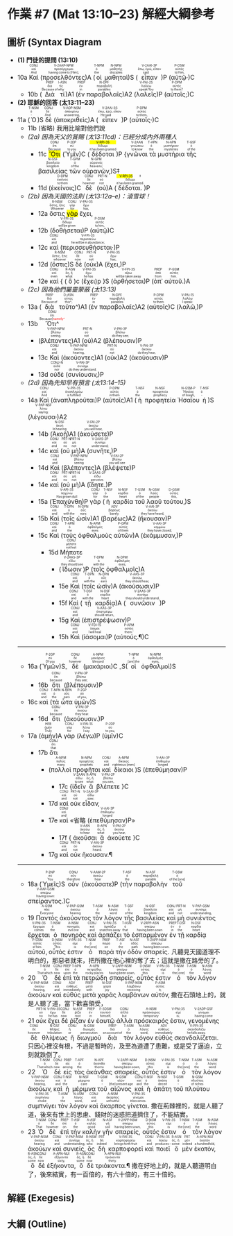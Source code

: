 # 作業 #7 (Mat 13:10–23) 解經大綱參考


## 圖析 (Syntax Diagram

- **(1) 門徒的提問 (13:10)**
- <rt>10a</rt> <RUBY><ruby><ruby>Καὶ<rt>And</rt></ruby><rt>καί</rt></ruby><rt>CONJ</rt></RUBY> (<RUBY><ruby><ruby>προσελθόντες<rt>having come to [Him]‚</rt></ruby><rt>προσέρχομαι</rt></ruby><rt>V-2AAP-NPM</rt></RUBY>)A (<RUBY><ruby><ruby>οἱ<rt>the</rt></ruby><rt>ὁ</rt></ruby><rt>T-NPM</rt></RUBY> <RUBY><ruby><ruby>μαθηταὶ<rt>disciples</rt></ruby><rt>μαθητής</rt></ruby><rt>N-NPM</rt></RUBY>)S (<RUBY><ruby><ruby>εἶπαν<rt>said</rt></ruby><rt>ἔπω, ἐρῶ, εἶπον</rt></ruby><rt>V-2AAI-3P</rt></RUBY>)P (<RUBY><ruby><ruby>αὐτῷ·<rt>to Him‚</rt></ruby><rt>αὐτός</rt></ruby><rt>P-DSM</rt></RUBY>)C 
	- <rt>10b</rt> (<RUBY><ruby><ruby>Διὰ<rt>Because of</rt></ruby><rt>διά</rt></ruby><rt>PREP</rt></RUBY> <RUBY><ruby><ruby>τί<rt>why</rt></ruby><rt>τίς</rt></ruby><rt>I-ASN</rt></RUBY>)A1 (<RUBY><ruby><ruby>ἐν<rt>in</rt></ruby><rt>ἐν</rt></ruby><rt>PREP</rt></RUBY> <RUBY><ruby><ruby>παραβολαῖς<rt>parables</rt></ruby><rt>παραβολή</rt></ruby><rt>N-DPF</rt></RUBY>)A2 (<RUBY><ruby><ruby>λαλεῖς<rt>speak You</rt></ruby><rt>λαλέω</rt></ruby><rt>V-PAI-2S</rt></RUBY>)P (<RUBY><ruby><ruby>αὐτοῖς;<rt>to them?</rt></ruby><rt>αὐτός</rt></ruby><rt>P-DPM</rt></RUBY>)C
- **(2) 耶穌的回答 (太13:11–23)**
- <rt>11a</rt> (<RUBY><ruby><ruby>Ὁ<rt>‑</rt></ruby><rt>ὁ</rt></ruby><rt>T-NSM</rt></RUBY>)S <RUBY><ruby><ruby>δὲ<rt>And</rt></ruby><rt>δέ</rt></ruby><rt>CONJ</rt></RUBY> (<RUBY><ruby><ruby>ἀποκριθεὶς<rt>answering‚</rt></ruby><rt>ἀποκρίνω</rt></ruby><rt>V-AOP-NSM</rt></RUBY>)A (<RUBY><ruby><ruby>εἶπεν<rt>He said</rt></ruby><rt>ἔπω, ἐρῶ, εἶπον</rt></ruby><rt>V-2AAI-3S</rt></RUBY>)P (<RUBY><ruby><ruby>αὐτοῖς·<rt>to them‚</rt></ruby><rt>αὐτός</rt></ruby><rt>P-DPM</rt></RUBY>)C 
	- <rt>11b (省略) 我用比喻對他們說</rt>
	- _(2a) 因為天父的賞賜 (太13:11cd)：已經分成內外兩種人_
		- <rt>11c</rt> <RUBY><ruby><ruby><mark>Ὅτι</mark><rt>Because</rt></ruby><rt>ὅτι</rt></ruby><rt>CONJ</rt></RUBY> (<RUBY><ruby><ruby>Ὑμῖν<rt>to you</rt></ruby><rt>σύ</rt></ruby><rt>P-2DP</rt></RUBY>)C (<RUBY><ruby><ruby>δέδοται<rt>it has been granted</rt></ruby><rt>δίδωμι</rt></ruby><rt><mark>V-RPI-3S</mark></rt></RUBY>)P {<RUBY><ruby><ruby>γνῶναι<rt>to know</rt></ruby><rt>γινώσκω</rt></ruby><rt>V-2AAN</rt></RUBY> <RUBY><ruby><ruby>τὰ<rt>the</rt></ruby><rt>ὁ</rt></ruby><rt>T-APN</rt></RUBY> <RUBY><ruby><ruby>μυστήρια<rt>mysteries</rt></ruby><rt>μυστήριον</rt></ruby><rt>N-APN</rt></RUBY> <RUBY><ruby><ruby>τῆς<rt>of the</rt></ruby><rt>ὁ</rt></ruby><rt>T-GSF</rt></RUBY> <RUBY><ruby><ruby>βασιλείας<rt>kingdom</rt></ruby><rt>βασιλεία</rt></ruby><rt>N-GSF</rt></RUBY> <RUBY><ruby><ruby>τῶν<rt>of the</rt></ruby><rt>ὁ</rt></ruby><rt>T-GPM</rt></RUBY> <RUBY><ruby><ruby>οὐρανῶν‚<rt>heavens;</rt></ruby><rt>οὐρανός</rt></ruby><rt>N-GPM</rt></RUBY>}S‡ 
		- <rt>11d</rt> (<RUBY><ruby><ruby>ἐκείνοις<rt>to them</rt></ruby><rt>ἐκεῖνος</rt></ruby><rt>D-DPM</rt></RUBY>)C <RUBY><ruby><ruby>δὲ<rt>however</rt></ruby><rt>δέ</rt></ruby><rt>CONJ</rt></RUBY> (<RUBY><ruby><ruby>οὐ<rt>not</rt></ruby><rt>οὐ</rt></ruby><rt>PRT-N</rt></RUBY>)A (<RUBY><ruby><ruby>δέδοται.<rt>it has been granted.</rt></ruby><rt>δίδωμι</rt></ruby><rt><mark>V-RPI-3S</mark>‡</rt></RUBY>)P 
	- _(2b) 因為天國的法則 (太13:12a–e)：滾雪球！_
		- <rt>12a</rt> <RUBY><ruby><ruby>ὅστις<rt>Whoever</rt></ruby><rt>ὅστις, ἥτις</rt></ruby><rt>R-NSM</rt></RUBY> <RUBY><ruby><ruby><mark>γὰρ</mark><rt>for</rt></ruby><rt>γάρ</rt></ruby><rt>CONJ</rt></RUBY> <RUBY><ruby><ruby>ἔχει‚<rt>has‚</rt></ruby><rt>ἔχω</rt></ruby><rt>V-PAI-3S</rt></RUBY> 
		- <rt>12b</rt> (<RUBY><ruby><ruby>δοθήσεται<rt>will be given</rt></ruby><rt>δίδωμι</rt></ruby><rt>V-FPI-3S</rt></RUBY>)P (<RUBY><ruby><ruby>αὐτῷ<rt>to him‚</rt></ruby><rt>αὐτός</rt></ruby><rt>P-DSM</rt></RUBY>)C 
		- <rt>12c</rt> <RUBY><ruby><ruby>καὶ<rt>and</rt></ruby><rt>καί</rt></ruby><rt>CONJ</rt></RUBY> (<RUBY><ruby><ruby>περισσευθήσεται·<rt>he will be in abundance;</rt></ruby><rt>περισσεύω</rt></ruby><rt>V-FPI-3S</rt></RUBY>)P 
		- <rt>12d</rt> (<RUBY><ruby><ruby>ὅστις<rt>whoever</rt></ruby><rt>ὅστις, ἥτις</rt></ruby><rt>R-NSM</rt></RUBY>)S <RUBY><ruby><ruby>δὲ<rt>now</rt></ruby><rt>δέ</rt></ruby><rt>CONJ</rt></RUBY> (<RUBY><ruby><ruby>οὐκ<rt>not</rt></ruby><rt>οὐ</rt></ruby><rt>PRT-N</rt></RUBY>)A (<RUBY><ruby><ruby>ἔχει‚<rt>has‚</rt></ruby><rt>ἔχω</rt></ruby><rt>V-PAI-3S</rt></RUBY>)P 
		- <rt>12e</rt> <RUBY><ruby><ruby>καὶ<rt>even</rt></ruby><rt>καί</rt></ruby><rt>CONJ</rt></RUBY> { (<RUBY><ruby><ruby>ὃ<rt>what</rt></ruby><rt>ὅς, ἥ</rt></ruby><rt>R-ASN</rt></RUBY>)<rt>c</rt> (<RUBY><ruby><ruby>ἔχει<rt>he has</rt></ruby><rt>ἔχω</rt></ruby><rt>V-PAI-3S</rt></RUBY>)<rt>p</rt> }S (<RUBY><ruby><ruby>ἀρθήσεται<rt>will be taken away</rt></ruby><rt>αἴρω</rt></ruby><rt>V-FPI-3S</rt></RUBY>)P (<RUBY><ruby><ruby>ἀπ᾽<rt>from</rt></ruby><rt>ἀπό</rt></ruby><rt>PREP</rt></RUBY> <RUBY><ruby><ruby>αὐτοῦ.<rt>him.</rt></ruby><rt>αὐτός</rt></ruby><rt>P-GSM</rt></RUBY>)A
	- _(2c) 因為他們屬靈蒙蔽 (太13:13)_
	- <rt>13a</rt> (<RUBY><ruby><ruby>διὰ<rt>Because of</rt></ruby><rt>διά</rt></ruby><rt>PREP</rt></RUBY> <RUBY><ruby><ruby>τοῦτο^<rt>this^‚</rt></ruby><rt>οὗτος</rt></ruby><rt>D-ASN</rt></RUBY>)A1 (<RUBY><ruby><ruby>ἐν<rt>in</rt></ruby><rt>ἐν</rt></ruby><rt>PREP</rt></RUBY> <RUBY><ruby><ruby>παραβολαῖς<rt>parables</rt></ruby><rt>παραβολή</rt></ruby><rt>N-DPF</rt></RUBY>)A2 (<RUBY><ruby><ruby>αὐτοῖς<rt>to them</rt></ruby><rt>αὐτός</rt></ruby><rt>P-DPM</rt></RUBY>)C (<RUBY><ruby><ruby>λαλῶ‚<rt>I speak:</rt></ruby><rt>λαλέω</rt></ruby><rt>V-PAI-1S</rt></RUBY>)P
	- <rt>13b</rt> <RUBY><ruby><ruby>Ὅτι^<rt>Because|<font color='red'>namely^</font></rt></ruby><rt>ὅτι</rt></ruby><rt>CONJ</rt></RUBY> 
		- (<RUBY><ruby><ruby>βλέποντες<rt>seeing‚</rt></ruby><rt>βλέπω</rt></ruby><rt>V-PAP-NPM</rt></RUBY>)A1 (<RUBY><ruby><ruby>οὐ<rt>not</rt></ruby><rt>οὐ</rt></ruby><rt>PRT-N</rt></RUBY>)A2 (<RUBY><ruby><ruby>βλέπουσιν<rt>do they see;</rt></ruby><rt>βλέπω</rt></ruby><rt>V-PAI-3P</rt></RUBY>)P 
		- <rt>13c</rt> <RUBY><ruby><ruby>Καὶ<rt>and</rt></ruby><rt>καί</rt></ruby><rt>CONJ</rt></RUBY> (<RUBY><ruby><ruby>ἀκούοντες<rt>hearing‚</rt></ruby><rt>ἀκούω</rt></ruby><rt>V-PAP-NPM</rt></RUBY>)A1 (<RUBY><ruby><ruby>οὐκ<rt>not</rt></ruby><rt>οὐ</rt></ruby><rt>PRT-N</rt></RUBY>)A2 (<RUBY><ruby><ruby>ἀκούουσιν<rt>do they hear‚</rt></ruby><rt>ἀκούω</rt></ruby><rt>V-PAI-3P</rt></RUBY>)P 
		- <rt>13d</rt> <RUBY><ruby><ruby>οὐδὲ<rt>nor</rt></ruby><rt>οὐδέ</rt></ruby><rt>CONJ-N</rt></RUBY> (<RUBY><ruby><ruby>συνίουσιν‚<rt>do they understand.</rt></ruby><rt>συνίημι</rt></ruby><rt>V-PAI-3P</rt></RUBY>)P
	- _(2d) 因為先知早有預言 (太13:14–15)_
	- <rt>14a</rt> <RUBY><ruby><ruby>Καὶ<rt>And</rt></ruby><rt>καί</rt></ruby><rt>CONJ</rt></RUBY> (<RUBY><ruby><ruby>ἀναπληροῦται<rt>is fulfilled</rt></ruby><rt>ἀναπληρόω</rt></ruby><rt>V-PPI-3S</rt></RUBY>)P (<RUBY><ruby><ruby>αὐτοῖς<rt>in them</rt></ruby><rt>αὐτός</rt></ruby><rt>P-DPM</rt></RUBY>)A1 (<RUBY><ruby><ruby>ἡ<rt>the</rt></ruby><rt>ὁ</rt></ruby><rt>T-NSF</rt></RUBY> <RUBY><ruby><ruby>προφητεία<rt>prophecy</rt></ruby><rt>προφητεία</rt></ruby><rt>N-NSF</rt></RUBY> <RUBY><ruby><ruby>Ἠσαΐου<rt>of Isaiah‚</rt></ruby><rt>Ἡσαΐας</rt></ruby><rt>N-GSM-P</rt></RUBY> <RUBY><ruby><ruby>ἡ<rt>‑</rt></ruby><rt>ὁ</rt></ruby><rt>T-NSF</rt></RUBY>)S (<RUBY><ruby><ruby>λέγουσα·<rt>saying:</rt></ruby><rt>λέγω</rt></ruby><rt>V-PAP-NSF</rt></RUBY>)A2 
		- <rt>14b</rt> (<RUBY><ruby><ruby>Ἀκοῇ<rt>In hearing</rt></ruby><rt>ἀκοή</rt></ruby><rt>N-DSF</rt></RUBY>)A1 (<RUBY><ruby><ruby>ἀκούσετε<rt>you will hear‚</rt></ruby><rt>ἀκούω</rt></ruby><rt>V-FAI-2P</rt></RUBY>)P 
		- <rt>14c</rt> <RUBY><ruby><ruby>καὶ<rt>and</rt></ruby><rt>καί</rt></ruby><rt>CONJ</rt></RUBY> (<RUBY><ruby><ruby>οὐ<rt>no</rt></ruby><rt>οὐ</rt></ruby><rt>PRT-N</rt></RUBY> <RUBY><ruby><ruby>μὴ<rt>not</rt></ruby><rt>μή</rt></ruby><rt>PRT-N</rt></RUBY>)A (<RUBY><ruby><ruby>συνῆτε‚<rt>understand;</rt></ruby><rt>συνίημι</rt></ruby><rt>V-2AAS-2P</rt></RUBY>)P 
		- <rt>14d</rt> <RUBY><ruby><ruby>Καὶ<rt>and</rt></ruby><rt>καί</rt></ruby><rt>CONJ</rt></RUBY> (<RUBY><ruby><ruby>βλέποντες<rt>seeing</rt></ruby><rt>βλέπω</rt></ruby><rt>V-PAP-NPM</rt></RUBY>)A (<RUBY><ruby><ruby>βλέψετε<rt>you will see</rt></ruby><rt>βλέπω</rt></ruby><rt>V-FAI-2P</rt></RUBY>)P 
		- <rt>14e</rt> <RUBY><ruby><ruby>καὶ<rt>and</rt></ruby><rt>καί</rt></ruby><rt>CONJ</rt></RUBY> (<RUBY><ruby><ruby>οὐ<rt>no</rt></ruby><rt>οὐ</rt></ruby><rt>PRT-N</rt></RUBY> <RUBY><ruby><ruby>μὴ<rt>not</rt></ruby><rt>μή</rt></ruby><rt>PRT-N</rt></RUBY>)A (<RUBY><ruby><ruby>ἴδητε.<rt>perceive.</rt></ruby><rt>εἴδω</rt></ruby><rt>V-2AAS-2P</rt></RUBY>)P
		- <rt>15a</rt> (<RUBY><ruby><ruby>Ἐπαχύνθη<rt>Has grown dull</rt></ruby><rt>παχύνω</rt></ruby><rt>V-API-3S</rt></RUBY>)P <RUBY><ruby><ruby>γὰρ<rt>for</rt></ruby><rt>γάρ</rt></ruby><rt>CONJ</rt></RUBY> (<RUBY><ruby><ruby>ἡ<rt>the</rt></ruby><rt>ὁ</rt></ruby><rt>T-NSF</rt></RUBY> <RUBY><ruby><ruby>καρδία<rt>heart</rt></ruby><rt>καρδία</rt></ruby><rt>N-NSF</rt></RUBY> <RUBY><ruby><ruby>τοῦ<rt>of the</rt></ruby><rt>ὁ</rt></ruby><rt>T-GSM</rt></RUBY> <RUBY><ruby><ruby>λαοῦ<rt>people</rt></ruby><rt>λαός</rt></ruby><rt>N-GSM</rt></RUBY> <RUBY><ruby><ruby>τούτου‚<rt>this‚</rt></ruby><rt>οὗτος</rt></ruby><rt>D-GSM</rt></RUBY>)S 
		- <rt>15b</rt> <RUBY><ruby><ruby>Καὶ<rt>and</rt></ruby><rt>καί</rt></ruby><rt>CONJ</rt></RUBY> (<RUBY><ruby><ruby>τοῖς<rt>with the</rt></ruby><rt>ὁ</rt></ruby><rt>T-DPN</rt></RUBY> <RUBY><ruby><ruby>ὠσὶν<rt>ears</rt></ruby><rt>οὖς</rt></ruby><rt>N-DPN</rt></RUBY>)A1 (<RUBY><ruby><ruby>βαρέως<rt>barely</rt></ruby><rt>βαρέως</rt></ruby><rt>ADV</rt></RUBY>)A2 (<RUBY><ruby><ruby>ἤκουσαν<rt>they have heard‚</rt></ruby><rt>ἀκούω</rt></ruby><rt>V-AAI-3P</rt></RUBY>)P 
		- <rt>15c</rt> <RUBY><ruby><ruby>Καὶ<rt>and</rt></ruby><rt>καί</rt></ruby><rt>CONJ</rt></RUBY> (<RUBY><ruby><ruby>τοὺς<rt>the</rt></ruby><rt>ὁ</rt></ruby><rt>T-APM</rt></RUBY> <RUBY><ruby><ruby>ὀφθαλμοὺς<rt>eyes</rt></ruby><rt>ὀφθαλμός</rt></ruby><rt>N-APM</rt></RUBY> <RUBY><ruby><ruby>αὐτῶν<rt>of them</rt></ruby><rt>αὐτός</rt></ruby><rt>P-GPM</rt></RUBY>)A (<RUBY><ruby><ruby>ἐκάμμυσαν‚<rt>they have closed;</rt></ruby><rt>καμμύω</rt></ruby><rt>V-AAI-3P</rt></RUBY>)P 
			- <rt>15d</rt> <RUBY><ruby><ruby>Μήποτε<rt>not lest</rt></ruby><rt>μήποτε</rt></ruby><rt>CONJ</rt></RUBY> 
				- (<RUBY><ruby><ruby>ἴδωσιν<rt>they should see</rt></ruby><rt>εἴδω</rt></ruby><rt>V-2AAS-3P</rt></RUBY>)P (<RUBY><ruby><ruby>τοῖς<rt>with the</rt></ruby><rt>ὁ</rt></ruby><rt>T-DPM</rt></RUBY> <RUBY><ruby><ruby>ὀφθαλμοῖς<rt>eyes‚</rt></ruby><rt>ὀφθαλμός</rt></ruby><rt>N-DPM</rt></RUBY>)A
				- <rt>15e</rt> <RUBY><ruby><ruby>Καὶ<rt>and</rt></ruby><rt>καί</rt></ruby><rt>CONJ</rt></RUBY> (<RUBY><ruby><ruby>τοῖς<rt>with the</rt></ruby><rt>ὁ</rt></ruby><rt>T-DPN</rt></RUBY> <RUBY><ruby><ruby>ὠσὶν<rt>ears</rt></ruby><rt>οὖς</rt></ruby><rt>N-DPN</rt></RUBY>)A (<RUBY><ruby><ruby>ἀκούσωσιν<rt>they should hear‚</rt></ruby><rt>ἀκούω</rt></ruby><rt>V-AAS-3P</rt></RUBY>)P 
				- <rt>15f</rt> <RUBY><ruby><ruby>Καὶ<rt>and</rt></ruby><rt>καί</rt></ruby><rt>CONJ</rt></RUBY> (<RUBY><ruby><ruby>τῇ<rt>with the</rt></ruby><rt>ὁ</rt></ruby><rt>T-DSF</rt></RUBY> <RUBY><ruby><ruby>καρδίᾳ<rt>heart</rt></ruby><rt>καρδία</rt></ruby><rt>N-DSF</rt></RUBY>)A (<RUBY><ruby><ruby>συνῶσιν<rt>they should understand‚</rt></ruby><rt>συνίημι</rt></ruby><rt>V-2AAS-3P</rt></RUBY>)P
				- <rt>15g</rt> <RUBY><ruby><ruby>Καὶ<rt>and</rt></ruby><rt>καί</rt></ruby><rt>CONJ</rt></RUBY> (<RUBY><ruby><ruby>ἐπιστρέψωσιν<rt>should return‚</rt></ruby><rt>ἐπιστρέφω</rt></ruby><rt>V-AAS-3P</rt></RUBY>)P 
				- <rt>15h</rt> <RUBY><ruby><ruby>Καὶ<rt>and</rt></ruby><rt>καί</rt></ruby><rt>CONJ</rt></RUBY> (<RUBY><ruby><ruby>ἰάσομαι<rt>I will heal</rt></ruby><rt>ἰάομαι</rt></ruby><rt>V-FDI-1S</rt></RUBY>)P (<RUBY><ruby><ruby>αὐτούς.¶<rt>them.'</rt></ruby><rt>αὐτός</rt></ruby><rt>P-APM</rt></RUBY>)C 
	- ---
	- <rt>16a</rt> (<RUBY><ruby><ruby>Ὑμῶν<rt>Of you</rt></ruby><rt>σύ</rt></ruby><rt>P-2GP</rt></RUBY>)S<sub>-</sub> <RUBY><ruby><ruby>δὲ<rt>however</rt></ruby><rt>δέ</rt></ruby><rt>CONJ</rt></RUBY> (<RUBY><ruby><ruby>μακάριοι<rt>blessed</rt></ruby><rt>μακάριος</rt></ruby><rt>A-NPM</rt></RUBY>)C <sub>-</sub>S(<RUBY><ruby><ruby>οἱ<rt>[are] the</rt></ruby><rt>ὁ</rt></ruby><rt>T-NPM</rt></RUBY> <RUBY><ruby><ruby>ὀφθαλμοὶ<rt>eyes‚</rt></ruby><rt>ὀφθαλμός</rt></ruby><rt>N-NPM</rt></RUBY>)S 
		- <rt>16b</rt> <RUBY><ruby><ruby>ὅτι<rt>because</rt></ruby><rt>ὅτι</rt></ruby><rt>CONJ</rt></RUBY> (<RUBY><ruby><ruby>βλέπουσιν<rt>they see;</rt></ruby><rt>βλέπω</rt></ruby><rt>V-PAI-3P</rt></RUBY>)P 
	- <rt>16c</rt> <RUBY><ruby><ruby>καὶ<rt>and</rt></ruby><rt>καί</rt></ruby><rt>CONJ</rt></RUBY> (<RUBY><ruby><ruby>τὰ<rt>the</rt></ruby><rt>ὁ</rt></ruby><rt>T-NPN</rt></RUBY> <RUBY><ruby><ruby>ὦτα<rt>ears</rt></ruby><rt>οὖς</rt></ruby><rt>N-NPN</rt></RUBY> <RUBY><ruby><ruby>ὑμῶν<rt>of you‚</rt></ruby><rt>σύ</rt></ruby><rt>P-2GP</rt></RUBY>)S 
		- <rt>16d</rt> <RUBY><ruby><ruby>ὅτι<rt>because</rt></ruby><rt>ὅτι</rt></ruby><rt>CONJ</rt></RUBY> (<RUBY><ruby><ruby>ἀκούουσιν.<rt>they hear.</rt></ruby><rt>ἀκούω</rt></ruby><rt>V-PAI-3P</rt></RUBY>)P
	- <rt>17a</rt> (<RUBY><ruby><ruby>ἀμὴν<rt>Truly</rt></ruby><rt>ἀμήν</rt></ruby><rt>HEB</rt></RUBY>)A <RUBY><ruby><ruby>γὰρ<rt>for</rt></ruby><rt>γάρ</rt></ruby><rt>CONJ</rt></RUBY> (<RUBY><ruby><ruby>λέγω<rt>I say</rt></ruby><rt>λέγω</rt></ruby><rt>V-PAI-1S</rt></RUBY>)P (<RUBY><ruby><ruby>ὑμῖν<rt>to you‚</rt></ruby><rt>σύ</rt></ruby><rt>P-2DP</rt></RUBY>)C
		- <rt>17b</rt> <RUBY><ruby><ruby>ὅτι<rt>that</rt></ruby><rt>ὅτι</rt></ruby><rt>CONJ</rt></RUBY> 
			- (<RUBY><ruby><ruby>πολλοὶ<rt>many</rt></ruby><rt>πολύς</rt></ruby><rt>A-NPM</rt></RUBY> <RUBY><ruby><ruby>προφῆται<rt>prophets</rt></ruby><rt>προφήτης</rt></ruby><rt>N-NPM</rt></RUBY> <RUBY><ruby><ruby>καὶ<rt>and</rt></ruby><rt>καί</rt></ruby><rt>CONJ</rt></RUBY> <RUBY><ruby><ruby>δίκαιοι<rt>righteous [men]</rt></ruby><rt>δίκαιος</rt></ruby><rt>A-NPM</rt></RUBY>)S (<RUBY><ruby><ruby>ἐπεθύμησαν<rt>longed</rt></ruby><rt>ἐπιθυμέω</rt></ruby><rt>V-AAI-3P</rt></RUBY>)P 
				- <rt>17c</rt> {<RUBY><ruby><ruby>ἰδεῖν<rt>to see</rt></ruby><rt>εἴδω</rt></ruby><rt>V-2AAN</rt></RUBY> <RUBY><ruby><ruby>ἃ<rt>what</rt></ruby><rt>ὅς, ἥ</rt></ruby><rt>R-APN</rt></RUBY> <RUBY><ruby><ruby>βλέπετε<rt>you see‚</rt></ruby><rt>βλέπω</rt></ruby><rt>V-PAI-2P</rt></RUBY> }C
			- <rt>17d</rt> <RUBY><ruby><ruby>καὶ<rt>and</rt></ruby><rt>καί</rt></ruby><rt>CONJ</rt></RUBY> <RUBY><ruby><ruby>οὐκ<rt>not</rt></ruby><rt>οὐ</rt></ruby><rt>PRT-N</rt></RUBY> <RUBY><ruby><ruby>εἶδαν‚<rt>saw;</rt></ruby><rt>εἴδω</rt></ruby><rt>V-2AAI-3P</rt></RUBY> 
			- <rt>17e</rt> <RUBY><ruby><ruby>καὶ<rt>and</rt></ruby><rt>καί</rt></ruby><rt>CONJ</rt></RUBY> «<rt>省略 (<RUBY><ruby><ruby>ἐπεθύμησαν<rt>longed</rt></ruby><rt>ἐπιθυμέω</rt></ruby><rt>V-AAI-3P</rt></RUBY>)P</rt>»
				- <rt>17f</rt> { <RUBY><ruby><ruby>ἀκοῦσαι<rt>to hear</rt></ruby><rt>ἀκούω</rt></ruby><rt>V-AAN</rt></RUBY> <RUBY><ruby><ruby>ἃ<rt>what</rt></ruby><rt>ὅς, ἥ</rt></ruby><rt>R-APN</rt></RUBY> <RUBY><ruby><ruby>ἀκούετε<rt>you hear‚</rt></ruby><rt>ἀκούω</rt></ruby><rt>V-PAI-2P</rt></RUBY> }C
			- <rt>17g</rt> <RUBY><ruby><ruby>καὶ<rt>and</rt></ruby><rt>καί</rt></ruby><rt>CONJ</rt></RUBY> <RUBY><ruby><ruby>οὐκ<rt>not</rt></ruby><rt>οὐ</rt></ruby><rt>PRT-N</rt></RUBY> <RUBY><ruby><ruby>ἤκουσαν.¶<rt>heard.</rt></ruby><rt>ἀκούω</rt></ruby><rt>V-AAI-3P</rt></RUBY> 
	- ---
	- <rt>18a</rt> (<RUBY><ruby><ruby>Ὑμεῖς<rt>You</rt></ruby><rt>σύ</rt></ruby><rt>P-2NP</rt></RUBY>)S <RUBY><ruby><ruby>οὖν<rt>therefore</rt></ruby><rt>οὖν</rt></ruby><rt>CONJ</rt></RUBY> (<RUBY><ruby><ruby>ἀκούσατε<rt>hear</rt></ruby><rt>ἀκούω</rt></ruby><rt>V-AAM-2P</rt></RUBY>)P (<RUBY><ruby><ruby>τὴν<rt>the</rt></ruby><rt>ὁ</rt></ruby><rt>T-ASF</rt></RUBY> <RUBY><ruby><ruby>παραβολὴν<rt>parable</rt></ruby><rt>παραβολή</rt></ruby><rt>N-ASF</rt></RUBY> <RUBY><ruby><ruby>τοῦ<rt>of the [one]</rt></ruby><rt>ὁ</rt></ruby><rt>T-GSM</rt></RUBY> <RUBY><ruby><ruby>σπείραντος.<rt>having sown:</rt></ruby><rt>σπείρω</rt></ruby><rt>V-AAP-GSM</rt></RUBY>)C
	- <rt>19</rt> <RUBY><ruby><ruby>Παντὸς<rt>Everyone</rt></ruby><rt>πᾶς</rt></ruby><rt>A-GSM</rt></RUBY> <RUBY><ruby><ruby>ἀκούοντος<rt>hearing</rt></ruby><rt>ἀκούω</rt></ruby><rt>V-PAP-GSM</rt></RUBY> <RUBY><ruby><ruby>τὸν<rt>the</rt></ruby><rt>ὁ</rt></ruby><rt>T-ASM</rt></RUBY> <RUBY><ruby><ruby>λόγον<rt>word</rt></ruby><rt>λόγος</rt></ruby><rt>N-ASM</rt></RUBY> <RUBY><ruby><ruby>τῆς<rt>of the</rt></ruby><rt>ὁ</rt></ruby><rt>T-GSF</rt></RUBY> <RUBY><ruby><ruby>βασιλείας<rt>kingdom</rt></ruby><rt>βασιλεία</rt></ruby><rt>N-GSF</rt></RUBY> <RUBY><ruby><ruby>καὶ<rt>and</rt></ruby><rt>καί</rt></ruby><rt>CONJ</rt></RUBY> <RUBY><ruby><ruby>μὴ<rt>not</rt></ruby><rt>μή</rt></ruby><rt>PRT-N</rt></RUBY> <RUBY><ruby><ruby>συνιέντος<rt>understanding‚</rt></ruby><rt>συνίημι</rt></ruby><rt>V-PAP-GSM</rt></RUBY> <RUBY><ruby><ruby>ἔρχεται<rt>comes</rt></ruby><rt>ἔρχομαι</rt></ruby><rt>V-PNI-3S</rt></RUBY> <RUBY><ruby><ruby>ὁ<rt>the</rt></ruby><rt>ὁ</rt></ruby><rt>T-NSM</rt></RUBY> <RUBY><ruby><ruby>πονηρὸς<rt>evil one</rt></ruby><rt>πονηρός</rt></ruby><rt>A-NSM</rt></RUBY> <RUBY><ruby><ruby>καὶ<rt>and</rt></ruby><rt>καί</rt></ruby><rt>CONJ</rt></RUBY> <RUBY><ruby><ruby>ἁρπάζει<rt>snatches away</rt></ruby><rt>ἁρπάζω</rt></ruby><rt>V-PAI-3S</rt></RUBY> <RUBY><ruby><ruby>τὸ<rt>that</rt></ruby><rt>ὁ</rt></ruby><rt>T-ASN</rt></RUBY> <RUBY><ruby><ruby>ἐσπαρμένον<rt>having been sown</rt></ruby><rt>σπείρω</rt></ruby><rt>V-2RPP-ASN</rt></RUBY> <RUBY><ruby><ruby>ἐν<rt>in</rt></ruby><rt>ἐν</rt></ruby><rt>PREP</rt></RUBY> <RUBY><ruby><ruby>τῇ<rt>the</rt></ruby><rt>ὁ</rt></ruby><rt>T-DSF</rt></RUBY> <RUBY><ruby><ruby>καρδίᾳ<rt>heart</rt></ruby><rt>καρδία</rt></ruby><rt>N-DSF</rt></RUBY> <RUBY><ruby><ruby>αὐτοῦ‚<rt>of him.</rt></ruby><rt>αὐτός</rt></ruby><rt>P-GSM</rt></RUBY> <RUBY><ruby><ruby>οὗτός<rt>This</rt></ruby><rt>οὗτος</rt></ruby><rt>D-NSM</rt></RUBY> <RUBY><ruby><ruby>ἐστιν<rt>is</rt></ruby><rt>εἰμί</rt></ruby><rt>V-PAI-3S</rt></RUBY> <RUBY><ruby><ruby>ὁ<rt>the [one]</rt></ruby><rt>ὁ</rt></ruby><rt>T-NSM</rt></RUBY> <RUBY><ruby><ruby>παρὰ<rt>on</rt></ruby><rt>παρά</rt></ruby><rt>PREP</rt></RUBY> <RUBY><ruby><ruby>τὴν<rt>the</rt></ruby><rt>ὁ</rt></ruby><rt>T-ASF</rt></RUBY> <RUBY><ruby><ruby>ὁδὸν<rt>path</rt></ruby><rt>ὁδός</rt></ruby><rt>N-ASF</rt></RUBY> <RUBY><ruby><ruby>σπαρείς.<rt>having been sown.</rt></ruby><rt>σπείρω</rt></ruby><rt>V-2APP-NSM</rt></RUBY> <rt>凡聽見天國道理不明白的，那惡者就來，把所撒在他心裡的奪了去；這就是撒在路旁的了。</rt>
	- <rt>20</rt> <RUBY><ruby><ruby>Ὁ<rt>That which</rt></ruby><rt>ὁ</rt></ruby><rt>T-NSM</rt></RUBY> <RUBY><ruby><ruby>δὲ<rt>now</rt></ruby><rt>δέ</rt></ruby><rt>CONJ</rt></RUBY> <RUBY><ruby><ruby>ἐπὶ<rt>upon</rt></ruby><rt>ἐπί</rt></ruby><rt>PREP</rt></RUBY> <RUBY><ruby><ruby>τὰ<rt>the</rt></ruby><rt>ὁ</rt></ruby><rt>T-APN</rt></RUBY> <RUBY><ruby><ruby>πετρώδη<rt>rocky places</rt></ruby><rt>πετρώδης</rt></ruby><rt>A-APN</rt></RUBY> <RUBY><ruby><ruby>σπαρείς‚<rt>having been sown‚</rt></ruby><rt>σπείρω</rt></ruby><rt>V-2APP-NSM</rt></RUBY> <RUBY><ruby><ruby>οὗτός<rt>this</rt></ruby><rt>οὗτος</rt></ruby><rt>D-NSM</rt></RUBY> <RUBY><ruby><ruby>ἐστιν<rt>is</rt></ruby><rt>εἰμί</rt></ruby><rt>V-PAI-3S</rt></RUBY> <RUBY><ruby><ruby>ὁ<rt>the [one]</rt></ruby><rt>ὁ</rt></ruby><rt>T-NSM</rt></RUBY> <RUBY><ruby><ruby>τὸν<rt>the</rt></ruby><rt>ὁ</rt></ruby><rt>T-ASM</rt></RUBY> <RUBY><ruby><ruby>λόγον<rt>word</rt></ruby><rt>λόγος</rt></ruby><rt>N-ASM</rt></RUBY> <RUBY><ruby><ruby>ἀκούων<rt>hearing‚</rt></ruby><rt>ἀκούω</rt></ruby><rt>V-PAP-NSM</rt></RUBY> <RUBY><ruby><ruby>καὶ<rt>and</rt></ruby><rt>καί</rt></ruby><rt>CONJ</rt></RUBY> <RUBY><ruby><ruby>εὐθὺς<rt>immediately</rt></ruby><rt>εὐθέως</rt></ruby><rt>ADV</rt></RUBY> <RUBY><ruby><ruby>μετὰ<rt>with</rt></ruby><rt>μετά</rt></ruby><rt>PREP</rt></RUBY> <RUBY><ruby><ruby>χαρᾶς<rt>joy</rt></ruby><rt>χαρά</rt></ruby><rt>N-GSF</rt></RUBY> <RUBY><ruby><ruby>λαμβάνων<rt>receiving</rt></ruby><rt>λαμβάνω</rt></ruby><rt>V-PAP-NSM</rt></RUBY> <RUBY><ruby><ruby>αὐτόν‚<rt>it;</rt></ruby><rt>αὐτός</rt></ruby><rt>P-ASM</rt></RUBY> <rt>撒在石頭地上的，就是人聽了道，當下歡喜領受，</rt>
	- <rt>21</rt> <RUBY><ruby><ruby>οὐκ<rt>no</rt></ruby><rt>οὐ</rt></ruby><rt>PRT-N</rt></RUBY> <RUBY><ruby><ruby>ἔχει<rt>he has</rt></ruby><rt>ἔχω</rt></ruby><rt>V-PAI-3S</rt></RUBY> <RUBY><ruby><ruby>δὲ<rt>now</rt></ruby><rt>δέ</rt></ruby><rt>CONJ</rt></RUBY> <RUBY><ruby><ruby>ῥίζαν<rt>root</rt></ruby><rt>ῥίζα</rt></ruby><rt>N-ASF</rt></RUBY> <RUBY><ruby><ruby>ἐν<rt>in</rt></ruby><rt>ἐν</rt></ruby><rt>PREP</rt></RUBY> <RUBY><ruby><ruby>ἑαυτῷ<rt>himself‚</rt></ruby><rt>ἑαυτοῦ</rt></ruby><rt>F-3DSM</rt></RUBY> <RUBY><ruby><ruby>ἀλλὰ<rt>but</rt></ruby><rt>ἀλλά</rt></ruby><rt>CONJ</rt></RUBY> <RUBY><ruby><ruby>πρόσκαιρός<rt>temporary</rt></ruby><rt>πρόσκαιρος</rt></ruby><rt>A-NSM</rt></RUBY> <RUBY><ruby><ruby>ἐστιν‚<rt>is;</rt></ruby><rt>εἰμί</rt></ruby><rt>V-PAI-3S</rt></RUBY> <RUBY><ruby><ruby>γενομένης<rt>having come</rt></ruby><rt>γίνομαι</rt></ruby><rt>V-2ADP-GSF</rt></RUBY> <RUBY><ruby><ruby>δὲ<rt>however</rt></ruby><rt>δέ</rt></ruby><rt>CONJ</rt></RUBY> <RUBY><ruby><ruby>θλίψεως<rt>tribulation</rt></ruby><rt>θλῖψις</rt></ruby><rt>N-GSF</rt></RUBY> <RUBY><ruby><ruby>ἢ<rt>or</rt></ruby><rt>ἤ</rt></ruby><rt>CONJ</rt></RUBY> <RUBY><ruby><ruby>διωγμοῦ<rt>persecution</rt></ruby><rt>διωγμός</rt></ruby><rt>N-GSM</rt></RUBY> <RUBY><ruby><ruby>διὰ<rt>on account of</rt></ruby><rt>διά</rt></ruby><rt>PREP</rt></RUBY> <RUBY><ruby><ruby>τὸν<rt>the</rt></ruby><rt>ὁ</rt></ruby><rt>T-ASM</rt></RUBY> <RUBY><ruby><ruby>λόγον<rt>word‚</rt></ruby><rt>λόγος</rt></ruby><rt>N-ASM</rt></RUBY> <RUBY><ruby><ruby>εὐθὺς<rt>immediately</rt></ruby><rt>εὐθέως</rt></ruby><rt>ADV</rt></RUBY> <RUBY><ruby><ruby>σκανδαλίζεται.<rt>he falls away.</rt></ruby><rt>σκανδαλίζω</rt></ruby><rt>V-PPI-3S</rt></RUBY> <rt>只因心裡沒有根，不過是暫時的，及至為道遭了患難，或是受了逼迫，立刻就跌倒了。</rt>
	- <rt>22</rt> <RUBY><ruby><ruby>Ὁ<rt>That which</rt></ruby><rt>ὁ</rt></ruby><rt>T-NSM</rt></RUBY> <RUBY><ruby><ruby>δὲ<rt>now</rt></ruby><rt>δέ</rt></ruby><rt>CONJ</rt></RUBY> <RUBY><ruby><ruby>εἰς<rt>among</rt></ruby><rt>εἰς</rt></ruby><rt>PREP</rt></RUBY> <RUBY><ruby><ruby>τὰς<rt>the</rt></ruby><rt>ὁ</rt></ruby><rt>T-APF</rt></RUBY> <RUBY><ruby><ruby>ἀκάνθας<rt>thorns</rt></ruby><rt>ἄκανθα</rt></ruby><rt>N-APF</rt></RUBY> <RUBY><ruby><ruby>σπαρείς‚<rt>having been sown‚</rt></ruby><rt>σπείρω</rt></ruby><rt>V-2APP-NSM</rt></RUBY> <RUBY><ruby><ruby>οὗτός<rt>this</rt></ruby><rt>οὗτος</rt></ruby><rt>D-NSM</rt></RUBY> <RUBY><ruby><ruby>ἐστιν<rt>is</rt></ruby><rt>εἰμί</rt></ruby><rt>V-PAI-3S</rt></RUBY> <RUBY><ruby><ruby>ὁ<rt>the [one]</rt></ruby><rt>ὁ</rt></ruby><rt>T-NSM</rt></RUBY> <RUBY><ruby><ruby>τὸν<rt>the</rt></ruby><rt>ὁ</rt></ruby><rt>T-ASM</rt></RUBY> <RUBY><ruby><ruby>λόγον<rt>word</rt></ruby><rt>λόγος</rt></ruby><rt>N-ASM</rt></RUBY> <RUBY><ruby><ruby>ἀκούων‚<rt>hearing‚</rt></ruby><rt>ἀκούω</rt></ruby><rt>V-PAP-NSM</rt></RUBY> <RUBY><ruby><ruby>καὶ<rt>and</rt></ruby><rt>καί</rt></ruby><rt>CONJ</rt></RUBY> <RUBY><ruby><ruby>ἡ<rt>the</rt></ruby><rt>ὁ</rt></ruby><rt>T-NSF</rt></RUBY> <RUBY><ruby><ruby>μέριμνα<rt>care</rt></ruby><rt>μέριμνα</rt></ruby><rt>N-NSF</rt></RUBY> <RUBY><ruby><ruby>τοῦ<rt>‑</rt></ruby><rt>ὁ</rt></ruby><rt>T-GSM</rt></RUBY> <RUBY><ruby><ruby>αἰῶνος<rt>[the] present age</rt></ruby><rt>αἰών</rt></ruby><rt>N-GSM</rt></RUBY> <RUBY><ruby><ruby>καὶ<rt>and</rt></ruby><rt>καί</rt></ruby><rt>CONJ</rt></RUBY> <RUBY><ruby><ruby>ἡ<rt>the</rt></ruby><rt>ὁ</rt></ruby><rt>T-NSF</rt></RUBY> <RUBY><ruby><ruby>ἀπάτη<rt>deceit</rt></ruby><rt>ἀπάτη</rt></ruby><rt>N-NSF</rt></RUBY> <RUBY><ruby><ruby>τοῦ<rt>‑</rt></ruby><rt>ὁ</rt></ruby><rt>T-GSM</rt></RUBY> <RUBY><ruby><ruby>πλούτου<rt>of riches</rt></ruby><rt>πλοῦτος</rt></ruby><rt>N-GSM</rt></RUBY> <RUBY><ruby><ruby>συμπνίγει<rt>choke</rt></ruby><rt>συμπνίγω</rt></ruby><rt>V-PAI-3S</rt></RUBY> <RUBY><ruby><ruby>τὸν<rt>the</rt></ruby><rt>ὁ</rt></ruby><rt>T-ASM</rt></RUBY> <RUBY><ruby><ruby>λόγον<rt>word‚</rt></ruby><rt>λόγος</rt></ruby><rt>N-ASM</rt></RUBY> <RUBY><ruby><ruby>καὶ<rt>and</rt></ruby><rt>καί</rt></ruby><rt>CONJ</rt></RUBY> <RUBY><ruby><ruby>ἄκαρπος<rt>unfruitful</rt></ruby><rt>ἄκαρπος</rt></ruby><rt>A-NSM</rt></RUBY> <RUBY><ruby><ruby>γίνεται.<rt>it becomes.</rt></ruby><rt>γίνομαι</rt></ruby><rt>V-PNI-3S</rt></RUBY> <rt>撒在荊棘裡的，就是人聽了道，後來有世上的思慮、錢財的迷惑把道擠住了，不能結實。</rt>
	- <rt>23</rt> <RUBY><ruby><ruby>Ὁ<rt>That</rt></ruby><rt>ὁ</rt></ruby><rt>T-NSM</rt></RUBY> <RUBY><ruby><ruby>δὲ<rt>however</rt></ruby><rt>δέ</rt></ruby><rt>CONJ</rt></RUBY> <RUBY><ruby><ruby>ἐπὶ<rt>on</rt></ruby><rt>ἐπί</rt></ruby><rt>PREP</rt></RUBY> <RUBY><ruby><ruby>τὴν<rt>the</rt></ruby><rt>ὁ</rt></ruby><rt>T-ASF</rt></RUBY> <RUBY><ruby><ruby>καλὴν<rt>good</rt></ruby><rt>καλός</rt></ruby><rt>A-ASF</rt></RUBY> <RUBY><ruby><ruby>γῆν<rt>soil</rt></ruby><rt>γῆ</rt></ruby><rt>N-ASF</rt></RUBY> <RUBY><ruby><ruby>σπαρείς‚<rt>having been sown‚</rt></ruby><rt>σπείρω</rt></ruby><rt>V-2APP-NSM</rt></RUBY> <RUBY><ruby><ruby>οὗτός<rt>this</rt></ruby><rt>οὗτος</rt></ruby><rt>D-NSM</rt></RUBY> <RUBY><ruby><ruby>ἐστιν<rt>is</rt></ruby><rt>εἰμί</rt></ruby><rt>V-PAI-3S</rt></RUBY> <RUBY><ruby><ruby>ὁ<rt>the [one]</rt></ruby><rt>ὁ</rt></ruby><rt>T-NSM</rt></RUBY> <RUBY><ruby><ruby>τὸν<rt>the</rt></ruby><rt>ὁ</rt></ruby><rt>T-ASM</rt></RUBY> <RUBY><ruby><ruby>λόγον<rt>word</rt></ruby><rt>λόγος</rt></ruby><rt>N-ASM</rt></RUBY> <RUBY><ruby><ruby>ἀκούων<rt>hearing</rt></ruby><rt>ἀκούω</rt></ruby><rt>V-PAP-NSM</rt></RUBY> <RUBY><ruby><ruby>καὶ<rt>and</rt></ruby><rt>καί</rt></ruby><rt>CONJ</rt></RUBY> <RUBY><ruby><ruby>συνιείς‚<rt>understanding‚</rt></ruby><rt>συνίημι</rt></ruby><rt>V-PAP-NSM</rt></RUBY> <RUBY><ruby><ruby>ὃς<rt>who</rt></ruby><rt>ὅς, ἥ</rt></ruby><rt>R-NSM</rt></RUBY> <RUBY><ruby><ruby>δὴ<rt>indeed</rt></ruby><rt>δή</rt></ruby><rt>PRT</rt></RUBY> <RUBY><ruby><ruby>καρποφορεῖ<rt>brings forth fruit</rt></ruby><rt>καρποφορέω</rt></ruby><rt>V-PAI-3S</rt></RUBY> <RUBY><ruby><ruby>καὶ<rt>and</rt></ruby><rt>καί</rt></ruby><rt>CONJ</rt></RUBY> <RUBY><ruby><ruby>ποιεῖ<rt>produces -</rt></ruby><rt>ποιέω</rt></ruby><rt>V-PAI-3S</rt></RUBY> <RUBY><ruby><ruby>ὃ<rt>some</rt></ruby><rt>ὅς, ἥ</rt></ruby><rt>R-ASN</rt></RUBY> <RUBY><ruby><ruby>μὲν<rt>indeed</rt></ruby><rt>μέν</rt></ruby><rt>PRT</rt></RUBY> <RUBY><ruby><ruby>ἑκατὸν‚<rt>a hundredfold‚</rt></ruby><rt>ἑκατόν</rt></ruby><rt>A-APN-NUI</rt></RUBY> <RUBY><ruby><ruby>ὃ<rt>some</rt></ruby><rt>ὅς, ἥ</rt></ruby><rt>R-ASN</rt></RUBY> <RUBY><ruby><ruby>δὲ<rt>now</rt></ruby><rt>δέ</rt></ruby><rt>CONJ</rt></RUBY> <RUBY><ruby><ruby>ἑξήκοντα‚<rt>sixty‚</rt></ruby><rt>ἑξήκοντα</rt></ruby><rt>A-APN-NUI</rt></RUBY> <RUBY><ruby><ruby>ὃ<rt>some</rt></ruby><rt>ὅς, ἥ</rt></ruby><rt>R-ASN</rt></RUBY> <RUBY><ruby><ruby>δὲ<rt>now</rt></ruby><rt>δέ</rt></ruby><rt>CONJ</rt></RUBY> <RUBY><ruby><ruby>τριάκοντα.¶<rt>thirty.</rt></ruby><rt>τριάκοντα</rt></ruby><rt>A-APN-NUI</rt></RUBY> <rt>撒在好地上的，就是人聽道明白了，後來結實，有一百倍的，有六十倍的，有三十倍的。</rt>

## 解經 (Exegesis)


## 大綱 (Outline)
